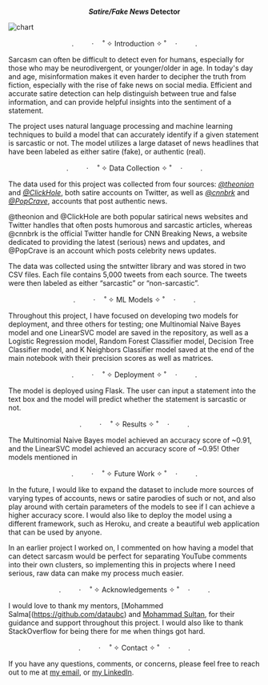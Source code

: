 <p align="center"> <b><i>Satire/Fake News</i> Detector</b>
  
![chart](https://i.ibb.co/tYHpMd2/Screenshot-2022-12-04-at-8-20-29-PM.png)
<p align="center">. 　　 ·　 ˚ ✧ Introduction ✧ ˚ 　· 　　 .

Sarcasm can often be difficult to detect even for humans, especially for those who may be neurodivergent, or younger/older in age. In today's day and age, misinformation makes it even harder to decipher the truth from fiction, especially with the rise of fake news on social media. Efficient and accurate satire detection can help distinguish between true and false information, and can provide helpful insights into the sentiment of a statement.

The project uses natural language processing and machine learning techniques to build a model that can accurately identify if a given statement is sarcastic or not. The model utilizes a large dataset of news headlines that have been labeled as either satire (fake), or authentic (real).

<p align="center">. 　　 ·　 ˚ ✧ Data Collection ✧ ˚ 　· 　　 .

The data used for this project was collected from four sources: [_@theonion_](https://twitter.com/TheOnion) and [_@ClickHole_](https://twitter.com/ClickHole), both satire accounts on Twitter, as well as [_@cnnbrk_](https://twitter.com/TheOnion) and [_@PopCrave_](https://twitter.com/PopCrave), accounts that post authentic news. 

@theonion and @ClickHole are both popular satirical news websites and Twitter handles that often posts humorous and sarcastic articles, whereas @cnnbrk is the official Twitter handle for CNN Breaking News, a website dedicated to providing the latest (serious) news and updates, and @PopCrave is an account which posts celebrity news updates.

The data was collected using the sntwitter library and was stored in two CSV files. Each file contains 5,000 tweets from each source. The tweets were then labeled as either “sarcastic” or “non-sarcastic”.

<p align="center">. 　　 ·　 ˚ ✧ ML Models ✧ ˚ 　· 　　 .

Throughout this project, I have focused on developing two models for deployment, and three others for testing; one Multinomial Naive Bayes model and one LinearSVC model are saved in the repository, as well as a Logistic Regression model, Random Forest Classifier model, Decision Tree Classifier model, and K Neighbors Classifier model saved at the end of the main notebook with their precision scores as well as matrices.

<p align="center">. 　　 ·　 ˚ ✧ Deployment ✧ ˚ 　· 　　 .

The model is deployed using Flask. The user can input a statement into the text box and the model will predict whether the statement is sarcastic or not.
  
<p align="center">. 　　 ·　 ˚ ✧ Results ✧ ˚ 　· 　　 .

The Multinomial Naive Bayes model achieved an accuracy score of ~0.91, and the LinearSVC model achieved an accuracy score of ~0.95! Other models mentioned in 

<p align="center">. 　　 ·　 ˚ ✧ Future Work ✧ ˚ 　· 　　 .

In the future, I would like to expand the dataset to include more sources of varying types of accounts, news or satire parodies of such or not, and also play around with certain parameters of the models to see if I can achieve a higher accuracy score. I would also like to deploy the model using a different framework, such as Heroku, and create a beautiful web application that can be used by anyone.
  
In an earlier project I worked on, I commented on how having a model that can detect sarcasm would be perfect for separating YouTube comments into their own clusters, so implementing this in projects where I need serious, raw data can make my process much easier.

<p align="center">. 　　 ·　 ˚ ✧ Acknowledgements ✧ ˚ 　· 　　 .

I would love to thank my mentors, [Mohammed Salma[(https://github.com/dataubc) and [Mohammad Sultan](https://github.com/mohammad9522), for their guidance and support throughout this project. I would also like to thank StackOverflow for being there for me when things got hard.

<p align="center">. 　　 ·　 ˚ ✧ Contact ✧ ˚ 　· 　　 .

If you have any questions, comments, or concerns, please feel free to reach out to me at [my email](mailto:lucashawranke@gmail.com), or [my LinkedIn](https://www.linkedin.com/in/lucas-hawranke-98a317125/).
